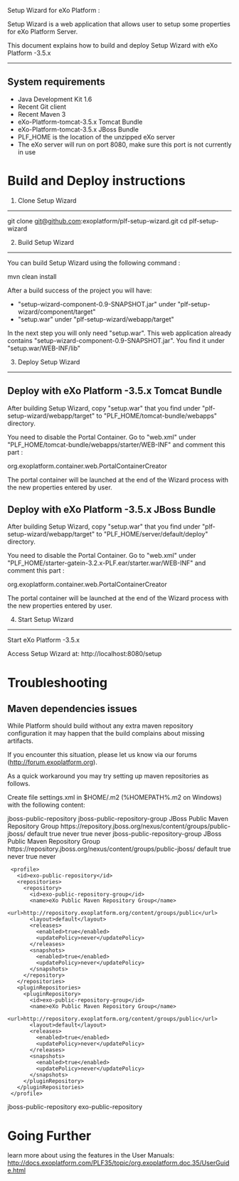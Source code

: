 Setup Wizard for eXo Platform :

Setup Wizard is a web application that allows user to setup some properties for eXo Platform Server.

This document explains how to build and deploy Setup Wizard with eXo Platform -3.5.x

-------------------
System requirements
-------------------
   
* Java Development Kit 1.6
* Recent Git client
* Recent Maven 3
* eXo-Platform-tomcat-3.5.x Tomcat Bundle
* eXo-Platform-tomcat-3.5.x JBoss Bundle
* PLF_HOME is the location of the unzipped eXo server
* The eXo server will run on port 8080, make sure this port is not currently in use


Build and Deploy instructions
=============================

1) Clone Setup Wizard
-----------------------

git clone git@github.com:exoplatform/plf-setup-wizard.git
cd plf-setup-wizard

2) Build Setup Wizard
-----------------------

You can build Setup Wizard using the following command :

mvn clean install

After a build success of the project you will have:

* "setup-wizard-component-0.9-SNAPSHOT.jar" under "plf-setup-wizard/component/target"
* "setup.war" under "plf-setup-wizard/webapp/target" 

In the next step you will only need "setup.war". This web application already contains "setup-wizard-component-0.9-SNAPSHOT.jar". You find it under "setup.war/WEB-INF/lib" 

3) Deploy Setup Wizard 
-----------------------

  Deploy with eXo Platform -3.5.x Tomcat Bundle
  ----------------------------------------------

After building Setup Wizard, copy "setup.war" that you find under "plf-setup-wizard/webapp/target" to "PLF_HOME/tomcat-bundle/webapps" directory.

You need to disable the Portal Container. Go to "web.xml" under "PLF_HOME/tomcat-bundle/webapps/starter/WEB-INF" and comment this part :

<listener>
    <listener-class>org.exoplatform.container.web.PortalContainerCreator</listener-class> 
</listener>


The portal container will be launched at the end of the Wizard process with the new properties entered by user.

  Deploy with eXo Platform -3.5.x JBoss Bundle
  ----------------------------------------------

After building Setup Wizard, copy "setup.war" that you find under "plf-setup-wizard/webapp/target" to "PLF_HOME/server/default/deploy" directory. 

You need to disable the Portal Container. Go to "web.xml" under "PLF_HOME/starter-gatein-3.2.x-PLF.ear/starter.war/WEB-INF" and comment this part :


<listener>
    <listener-class>org.exoplatform.container.web.PortalContainerCreator</listener-class> 
</listener>


The portal container will be launched at the end of the Wizard process with the new properties entered by user.


4) Start Setup Wizard 
-----------------------

Start eXo Platform -3.5.x 

Access Setup Wizard at: http://localhost:8080/setup


 Troubleshooting
 ===============

 Maven dependencies issues
 -------------------------

 While Platform should build without any extra maven repository configuration it may happen that the build complains about missing artifacts.

 If you encounter this situation, please let us know via our forums (http://forum.exoplatform.org).

 As a quick workaround you may try setting up maven repositories as follows.

 Create file settings.xml in $HOME/.m2  (%HOMEPATH%\.m2 on Windows) with the following content:

 <settings>
   <profiles>
     <profile>
       <id>jboss-public-repository</id>
       <repositories>
         <repository>
           <id>jboss-public-repository-group</id>
           <name>JBoss Public Maven Repository Group</name>
           <url>https://repository.jboss.org/nexus/content/groups/public-jboss/</url>
           <layout>default</layout>
           <releases>
             <enabled>true</enabled>
             <updatePolicy>never</updatePolicy>
           </releases>
           <snapshots>
             <enabled>true</enabled>
             <updatePolicy>never</updatePolicy>
           </snapshots>
         </repository>
       </repositories>
       <pluginRepositories>
         <pluginRepository>
           <id>jboss-public-repository-group</id>
           <name>JBoss Public Maven Repository Group</name>
           <url>https://repository.jboss.org/nexus/content/groups/public-jboss/</url>
           <layout>default</layout>
           <releases>
             <enabled>true</enabled>
             <updatePolicy>never</updatePolicy>
           </releases>
           <snapshots>
             <enabled>true</enabled>
             <updatePolicy>never</updatePolicy>
           </snapshots>
         </pluginRepository>
       </pluginRepositories>
     </profile>

     <profile>
       <id>exo-public-repository</id>
       <repositories>
         <repository>
           <id>exo-public-repository-group</id>
           <name>eXo Public Maven Repository Group</name>
           <url>http://repository.exoplatform.org/content/groups/public</url>
           <layout>default</layout>
           <releases>
             <enabled>true</enabled>
             <updatePolicy>never</updatePolicy>
           </releases>
           <snapshots>
             <enabled>true</enabled>
             <updatePolicy>never</updatePolicy>
           </snapshots>
         </repository>
       </repositories>
       <pluginRepositories>
         <pluginRepository>
           <id>exo-public-repository-group</id>
           <name>eXo Public Maven Repository Group</name>
           <url>http://repository.exoplatform.org/content/groups/public</url>
           <layout>default</layout>
           <releases>
             <enabled>true</enabled>
             <updatePolicy>never</updatePolicy>
           </releases>
           <snapshots>
             <enabled>true</enabled>
             <updatePolicy>never</updatePolicy>
           </snapshots>
         </pluginRepository>
       </pluginRepositories>
     </profile>
   </profiles>

   <activeProfiles>
     <activeProfile>jboss-public-repository</activeProfile>
     <activeProfile>exo-public-repository</activeProfile>
   </activeProfiles>
 </settings>

Going Further
=============
learn more about using the features in the User Manuals: http://docs.exoplatform.com/PLF35/topic/org.exoplatform.doc.35/UserGuide.html

